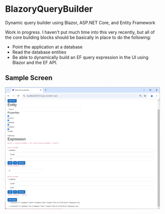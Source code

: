 # BlazoryQueryBuilder
Dynamic query builder using Blazor, ASP.NET Core, and Entity Framework

Work in progress.  I haven't put much time into this very recently, but all of the core building blocks should be basically in place to do the following:

- Point the application at a database
- Read the database entities
- Be able to dynamically build an EF query expression in the UI using Blazor and the EF API.

## Sample Screen

![Sample](docs/images/Sample.png)